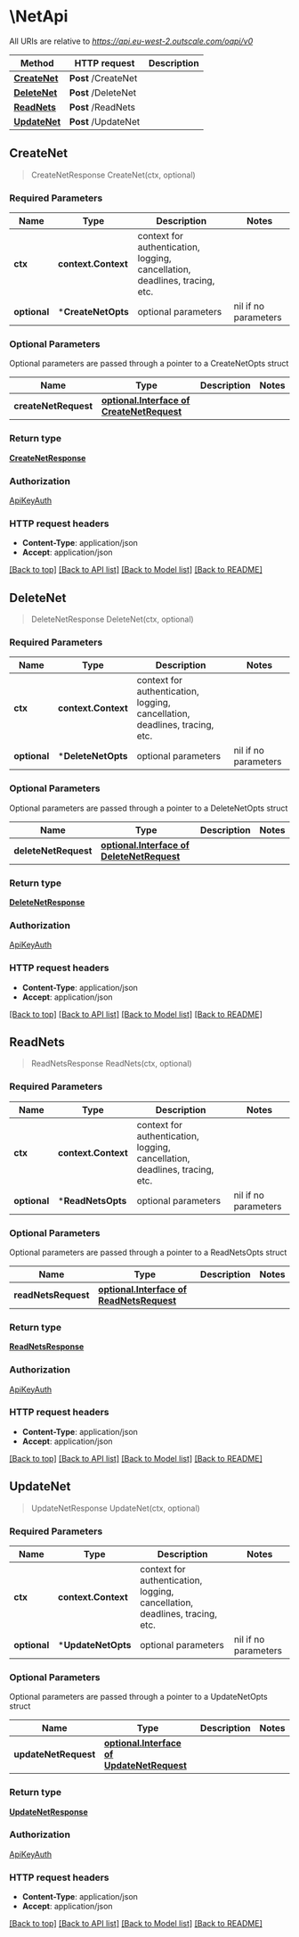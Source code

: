 # \NetApi

All URIs are relative to *https://api.eu-west-2.outscale.com/oapi/v0*

Method | HTTP request | Description
------------- | ------------- | -------------
[**CreateNet**](NetApi.md#CreateNet) | **Post** /CreateNet | 
[**DeleteNet**](NetApi.md#DeleteNet) | **Post** /DeleteNet | 
[**ReadNets**](NetApi.md#ReadNets) | **Post** /ReadNets | 
[**UpdateNet**](NetApi.md#UpdateNet) | **Post** /UpdateNet | 



## CreateNet

> CreateNetResponse CreateNet(ctx, optional)



### Required Parameters


Name | Type | Description  | Notes
------------- | ------------- | ------------- | -------------
**ctx** | **context.Context** | context for authentication, logging, cancellation, deadlines, tracing, etc.
 **optional** | ***CreateNetOpts** | optional parameters | nil if no parameters

### Optional Parameters

Optional parameters are passed through a pointer to a CreateNetOpts struct


Name | Type | Description  | Notes
------------- | ------------- | ------------- | -------------
 **createNetRequest** | [**optional.Interface of CreateNetRequest**](CreateNetRequest.md)|  | 

### Return type

[**CreateNetResponse**](CreateNetResponse.md)

### Authorization

[ApiKeyAuth](../README.md#ApiKeyAuth)

### HTTP request headers

- **Content-Type**: application/json
- **Accept**: application/json

[[Back to top]](#) [[Back to API list]](../README.md#documentation-for-api-endpoints)
[[Back to Model list]](../README.md#documentation-for-models)
[[Back to README]](../README.md)


## DeleteNet

> DeleteNetResponse DeleteNet(ctx, optional)



### Required Parameters


Name | Type | Description  | Notes
------------- | ------------- | ------------- | -------------
**ctx** | **context.Context** | context for authentication, logging, cancellation, deadlines, tracing, etc.
 **optional** | ***DeleteNetOpts** | optional parameters | nil if no parameters

### Optional Parameters

Optional parameters are passed through a pointer to a DeleteNetOpts struct


Name | Type | Description  | Notes
------------- | ------------- | ------------- | -------------
 **deleteNetRequest** | [**optional.Interface of DeleteNetRequest**](DeleteNetRequest.md)|  | 

### Return type

[**DeleteNetResponse**](DeleteNetResponse.md)

### Authorization

[ApiKeyAuth](../README.md#ApiKeyAuth)

### HTTP request headers

- **Content-Type**: application/json
- **Accept**: application/json

[[Back to top]](#) [[Back to API list]](../README.md#documentation-for-api-endpoints)
[[Back to Model list]](../README.md#documentation-for-models)
[[Back to README]](../README.md)


## ReadNets

> ReadNetsResponse ReadNets(ctx, optional)



### Required Parameters


Name | Type | Description  | Notes
------------- | ------------- | ------------- | -------------
**ctx** | **context.Context** | context for authentication, logging, cancellation, deadlines, tracing, etc.
 **optional** | ***ReadNetsOpts** | optional parameters | nil if no parameters

### Optional Parameters

Optional parameters are passed through a pointer to a ReadNetsOpts struct


Name | Type | Description  | Notes
------------- | ------------- | ------------- | -------------
 **readNetsRequest** | [**optional.Interface of ReadNetsRequest**](ReadNetsRequest.md)|  | 

### Return type

[**ReadNetsResponse**](ReadNetsResponse.md)

### Authorization

[ApiKeyAuth](../README.md#ApiKeyAuth)

### HTTP request headers

- **Content-Type**: application/json
- **Accept**: application/json

[[Back to top]](#) [[Back to API list]](../README.md#documentation-for-api-endpoints)
[[Back to Model list]](../README.md#documentation-for-models)
[[Back to README]](../README.md)


## UpdateNet

> UpdateNetResponse UpdateNet(ctx, optional)



### Required Parameters


Name | Type | Description  | Notes
------------- | ------------- | ------------- | -------------
**ctx** | **context.Context** | context for authentication, logging, cancellation, deadlines, tracing, etc.
 **optional** | ***UpdateNetOpts** | optional parameters | nil if no parameters

### Optional Parameters

Optional parameters are passed through a pointer to a UpdateNetOpts struct


Name | Type | Description  | Notes
------------- | ------------- | ------------- | -------------
 **updateNetRequest** | [**optional.Interface of UpdateNetRequest**](UpdateNetRequest.md)|  | 

### Return type

[**UpdateNetResponse**](UpdateNetResponse.md)

### Authorization

[ApiKeyAuth](../README.md#ApiKeyAuth)

### HTTP request headers

- **Content-Type**: application/json
- **Accept**: application/json

[[Back to top]](#) [[Back to API list]](../README.md#documentation-for-api-endpoints)
[[Back to Model list]](../README.md#documentation-for-models)
[[Back to README]](../README.md)

